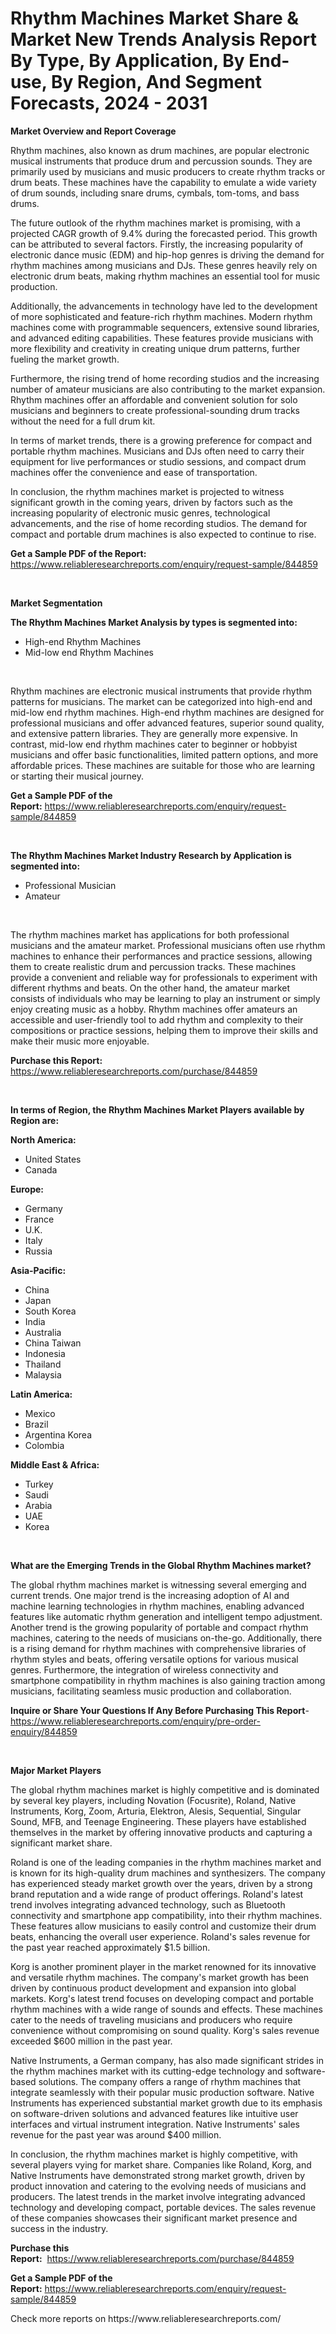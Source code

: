 <p><h1>Rhythm Machines Market Share & Market New Trends Analysis Report By Type, By Application, By End-use, By Region, And Segment Forecasts, 2024 - 2031</h1></p><p><strong>Market Overview and Report Coverage</strong></p>
<p><p>Rhythm machines, also known as drum machines, are popular electronic musical instruments that produce drum and percussion sounds. They are primarily used by musicians and music producers to create rhythm tracks or drum beats. These machines have the capability to emulate a wide variety of drum sounds, including snare drums, cymbals, tom-toms, and bass drums.</p><p>The future outlook of the rhythm machines market is promising, with a projected CAGR growth of 9.4% during the forecasted period. This growth can be attributed to several factors. Firstly, the increasing popularity of electronic dance music (EDM) and hip-hop genres is driving the demand for rhythm machines among musicians and DJs. These genres heavily rely on electronic drum beats, making rhythm machines an essential tool for music production.</p><p>Additionally, the advancements in technology have led to the development of more sophisticated and feature-rich rhythm machines. Modern rhythm machines come with programmable sequencers, extensive sound libraries, and advanced editing capabilities. These features provide musicians with more flexibility and creativity in creating unique drum patterns, further fueling the market growth.</p><p>Furthermore, the rising trend of home recording studios and the increasing number of amateur musicians are also contributing to the market expansion. Rhythm machines offer an affordable and convenient solution for solo musicians and beginners to create professional-sounding drum tracks without the need for a full drum kit.</p><p>In terms of market trends, there is a growing preference for compact and portable rhythm machines. Musicians and DJs often need to carry their equipment for live performances or studio sessions, and compact drum machines offer the convenience and ease of transportation.</p><p>In conclusion, the rhythm machines market is projected to witness significant growth in the coming years, driven by factors such as the increasing popularity of electronic music genres, technological advancements, and the rise of home recording studios. The demand for compact and portable drum machines is also expected to continue to rise.</p></p>
<p><strong>Get a Sample PDF of the Report:</strong> <a href="https://www.reliableresearchreports.com/enquiry/request-sample/844859">https://www.reliableresearchreports.com/enquiry/request-sample/844859</a></p>
<p>&nbsp;</p>
<p><strong>Market Segmentation</strong></p>
<p><strong>The Rhythm Machines Market Analysis by types is segmented into:</strong></p>
<p><ul><li>High-end Rhythm Machines</li><li>Mid-low end Rhythm Machines</li></ul></p>
<p>&nbsp;</p>
<p><p>Rhythm machines are electronic musical instruments that provide rhythm patterns for musicians. The market can be categorized into high-end and mid-low end rhythm machines. High-end rhythm machines are designed for professional musicians and offer advanced features, superior sound quality, and extensive pattern libraries. They are generally more expensive. In contrast, mid-low end rhythm machines cater to beginner or hobbyist musicians and offer basic functionalities, limited pattern options, and more affordable prices. These machines are suitable for those who are learning or starting their musical journey.</p></p>
<p><strong>Get a Sample PDF of the Report:</strong>&nbsp;<a href="https://www.reliableresearchreports.com/enquiry/request-sample/844859">https://www.reliableresearchreports.com/enquiry/request-sample/844859</a></p>
<p>&nbsp;</p>
<p><strong>The Rhythm Machines Market Industry Research by Application is segmented into:</strong></p>
<p><ul><li>Professional Musician</li><li>Amateur</li></ul></p>
<p>&nbsp;</p>
<p><p>The rhythm machines market has applications for both professional musicians and the amateur market. Professional musicians often use rhythm machines to enhance their performances and practice sessions, allowing them to create realistic drum and percussion tracks. These machines provide a convenient and reliable way for professionals to experiment with different rhythms and beats. On the other hand, the amateur market consists of individuals who may be learning to play an instrument or simply enjoy creating music as a hobby. Rhythm machines offer amateurs an accessible and user-friendly tool to add rhythm and complexity to their compositions or practice sessions, helping them to improve their skills and make their music more enjoyable.</p></p>
<p><strong>Purchase this Report:</strong>&nbsp; <a href="https://www.reliableresearchreports.com/purchase/844859">https://www.reliableresearchreports.com/purchase/844859</a></p>
<p>&nbsp;</p>
<p><strong>In terms of Region, the Rhythm Machines Market Players available by Region are:</strong></p>
<p>
    <p> <strong> North America: </strong>
        <ul>
            <li>United States</li>
            <li>Canada</li>
        </ul>
        </p> 
    <p> <strong> Europe: </strong>
        <ul>
            <li>Germany</li>
            <li>France</li>
            <li>U.K.</li>
            <li>Italy</li>
            <li>Russia</li>
        </ul>
        </p> 
    <p> <strong> Asia-Pacific: </strong>
        <ul>
            <li>China</li>
            <li>Japan</li>
            <li>South Korea</li>
            <li>India</li>
            <li>Australia</li>
            <li>China Taiwan</li>
            <li>Indonesia</li>
            <li>Thailand</li>
            <li>Malaysia</li>
        </ul>
        </p> 
    <p> <strong> Latin America: </strong>
        <ul>
            <li>Mexico</li>
            <li>Brazil</li>
            <li>Argentina Korea</li>
            <li>Colombia</li>
        </ul>
        </p> 
    <p> <strong> Middle East & Africa: </strong>
        <ul>
            <li>Turkey</li>
            <li>Saudi</li>
            <li>Arabia</li>
            <li>UAE</li>
            <li>Korea</li>
        </ul>
    </p>
    </p>
<p>&nbsp;</p>
<p><strong>What are the Emerging Trends in the Global Rhythm Machines market?</strong></p>
<p><p>The global rhythm machines market is witnessing several emerging and current trends. One major trend is the increasing adoption of AI and machine learning technologies in rhythm machines, enabling advanced features like automatic rhythm generation and intelligent tempo adjustment. Another trend is the growing popularity of portable and compact rhythm machines, catering to the needs of musicians on-the-go. Additionally, there is a rising demand for rhythm machines with comprehensive libraries of rhythm styles and beats, offering versatile options for various musical genres. Furthermore, the integration of wireless connectivity and smartphone compatibility in rhythm machines is also gaining traction among musicians, facilitating seamless music production and collaboration.</p></p>
<p><strong>Inquire or Share Your Questions If Any Before Purchasing This Report</strong>- <a href="https://www.reliableresearchreports.com/enquiry/pre-order-enquiry/844859">https://www.reliableresearchreports.com/enquiry/pre-order-enquiry/844859</a></p>
<p>&nbsp;</p>
<p><strong>Major Market Players</strong></p>
<p><p>The global rhythm machines market is highly competitive and is dominated by several key players, including Novation (Focusrite), Roland, Native Instruments, Korg, Zoom, Arturia, Elektron, Alesis, Sequential, Singular Sound, MFB, and Teenage Engineering. These players have established themselves in the market by offering innovative products and capturing a significant market share.</p><p>Roland is one of the leading companies in the rhythm machines market and is known for its high-quality drum machines and synthesizers. The company has experienced steady market growth over the years, driven by a strong brand reputation and a wide range of product offerings. Roland's latest trend involves integrating advanced technology, such as Bluetooth connectivity and smartphone app compatibility, into their rhythm machines. These features allow musicians to easily control and customize their drum beats, enhancing the overall user experience. Roland's sales revenue for the past year reached approximately $1.5 billion.</p><p>Korg is another prominent player in the market renowned for its innovative and versatile rhythm machines. The company's market growth has been driven by continuous product development and expansion into global markets. Korg's latest trend focuses on developing compact and portable rhythm machines with a wide range of sounds and effects. These machines cater to the needs of traveling musicians and producers who require convenience without compromising on sound quality. Korg's sales revenue exceeded $600 million in the past year.</p><p>Native Instruments, a German company, has also made significant strides in the rhythm machines market with its cutting-edge technology and software-based solutions. The company offers a range of rhythm machines that integrate seamlessly with their popular music production software. Native Instruments has experienced substantial market growth due to its emphasis on software-driven solutions and advanced features like intuitive user interfaces and virtual instrument integration. Native Instruments' sales revenue for the past year was around $400 million.</p><p>In conclusion, the rhythm machines market is highly competitive, with several players vying for market share. Companies like Roland, Korg, and Native Instruments have demonstrated strong market growth, driven by product innovation and catering to the evolving needs of musicians and producers. The latest trends in the market involve integrating advanced technology and developing compact, portable devices. The sales revenue of these companies showcases their significant market presence and success in the industry.</p></p>
<p><strong>Purchase this Report:</strong>&nbsp;&nbsp;<a href="https://www.reliableresearchreports.com/purchase/844859">https://www.reliableresearchreports.com/purchase/844859</a></p>
<p></p>
<p><strong>Get a Sample PDF of the Report:</strong>&nbsp;<a href="https://www.reliableresearchreports.com/enquiry/request-sample/844859">https://www.reliableresearchreports.com/enquiry/request-sample/844859</a></p>
<p>Check more reports on https://www.reliableresearchreports.com/</p>
